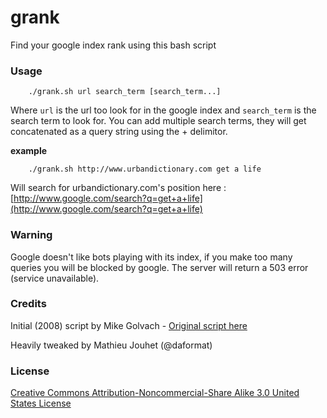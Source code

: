 grank
=====

Find your google index rank using this bash script

### Usage

```shell
	./grank.sh url search_term [search_term...]
```


Where `url` is the url too look for in the google index and `search_term` is the search term to look for.
You can add multiple search terms, they will get concatenated as a query string using the + delimitor.


**example**
```shell
	./grank.sh http://www.urbandictionary.com get a life
```

Will search for urbandictionary.com's position here :
[http://www.google.com/search?q=get+a+life](http://www.google.com/search?q=get+a+life)



### Warning

Google doesn't like bots playing with its index, if you make too many queries you will be blocked by google.
The server will return a 503 error (service unavailable).

### Credits 

Initial (2008) script by Mike Golvach - [Original script here](http://linuxshellaccount.blogspot.fr/2008/08/finding-your-google-index-rank-with.html) 

Heavily tweaked by Mathieu Jouhet (@daformat)

### License

[Creative Commons Attribution-Noncommercial-Share Alike 3.0 United States License](http://creativecommons.org/licenses/by-nc-sa/3.0/us/)